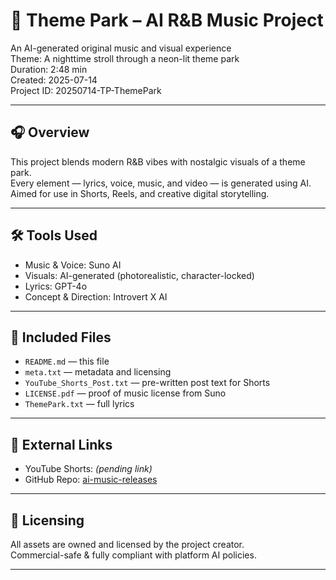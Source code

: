 # 🎡 Theme Park – AI R&B Music Project

An AI-generated original music and visual experience  
Theme: A nighttime stroll through a neon-lit theme park  
Duration: 2:48 min  
Created: 2025-07-14  
Project ID: 20250714-TP-ThemePark

---

## 🎧 Overview

This project blends modern R&B vibes with nostalgic visuals of a theme park.  
Every element — lyrics, voice, music, and video — is generated using AI.  
Aimed for use in Shorts, Reels, and creative digital storytelling.

---

## 🛠 Tools Used

- Music & Voice: Suno AI  
- Visuals: AI-generated (photorealistic, character-locked)  
- Lyrics: GPT-4o  
- Concept & Direction: Introvert X AI

---

## 📂 Included Files

- `README.md` — this file  
- `meta.txt` — metadata and licensing  
- `YouTube_Shorts_Post.txt` — pre-written post text for Shorts  
- `LICENSE.pdf` — proof of music license from Suno  
- `ThemePark.txt` — full lyrics

---

## 🔗 External Links

- YouTube Shorts: *(pending link)*  
- GitHub Repo: [ai-music-releases](https://github.com/MTpower37417/ai-music-releases/tree/main/2025/20250714-TP-ThemePark)

---

## 📜 Licensing

All assets are owned and licensed by the project creator.  
Commercial-safe & fully compliant with platform AI policies.

---
